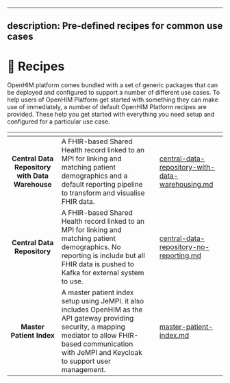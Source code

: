 
---
description: Pre-defined recipes for common use cases
---

# 📜 Recipes

OpenHIM platform comes bundled with a set of generic packages that can be deployed and configured to support a number of different use cases. To help users of OpenHIM Platform get started with something they can make use of immediately, a number of default OpenHIM Platform recipes are provided. These help you get started with everything you need setup and configured for a particular use case.




<table data-view="cards"><thead><tr><th align="center"></th><th></th><th data-hidden></th><th data-hidden data-card-target data-type="content-ref"></th></tr></thead><tbody><tr><td align="center"><strong>Central Data Repository with Data Warehouse</strong></td><td>A FHIR-based Shared Health record linked to an MPI for linking and matching patient demographics and a default reporting pipeline to transform and visualise FHIR data.</td><td></td><td><a href="central-data-repository-with-data-warehousing.md">central-data-repository-with-data-warehousing.md</a></td></tr><tr><td align="center"><strong>Central Data Repository</strong></td><td>A FHIR-based Shared Health record linked to an MPI for linking and matching patient demographics. No reporting is include but all FHIR data is pushed to Kafka for external system to use.</td><td></td><td><a href="central-data-repository-no-reporting.md">central-data-repository-no-reporting.md</a></td></tr><tr><td align="center"><strong>Master Patient Index</strong></td><td>A master patient index setup using JeMPI. it also includes OpenHIM as the API gateway providing security, a mapping mediator to allow FHIR-based communication with JeMPI and Keycloak to support user management.</td><td></td><td><a href="master-patient-index.md">master-patient-index.md</a></td></tr></tbody></table>
